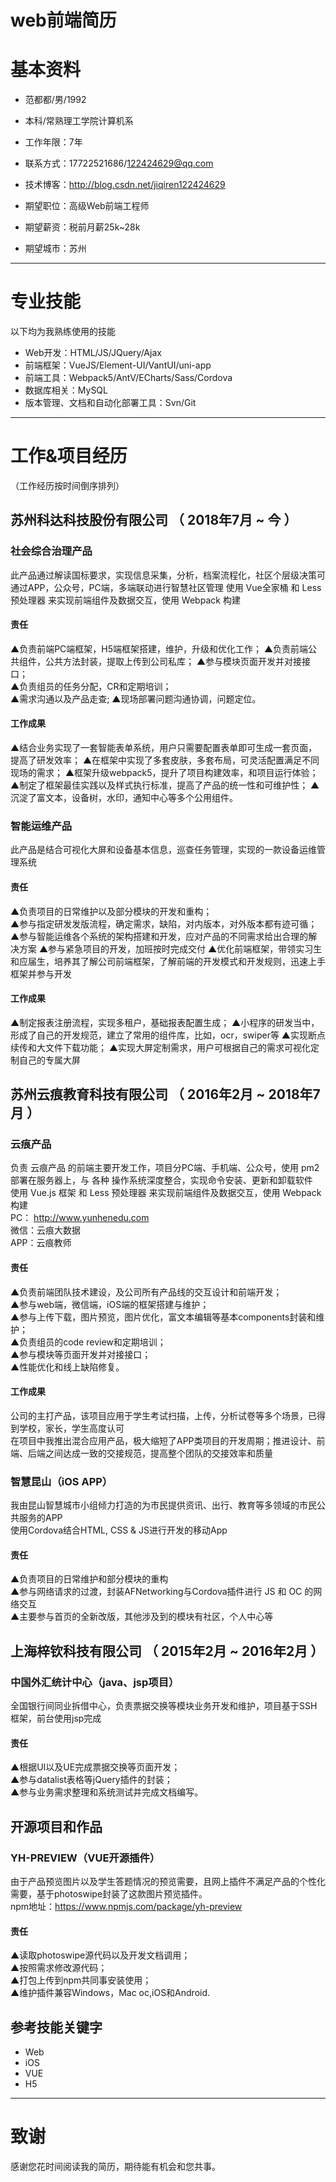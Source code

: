 # web前端简历

# 基本资料

 - 范都都/男/1992 
 - 本科/常熟理工学院计算机系 
 - 工作年限：7年
 - 联系方式：17722521686/122424629@qq.com
 - 技术博客：http://blog.csdn.net/jiqiren122424629
 

 - 期望职位：高级Web前端工程师
 - 期望薪资：税前月薪25k~28k
 - 期望城市：苏州

---

# 专业技能
以下均为我熟练使用的技能

- Web开发：HTML/JS/JQuery/Ajax
- 前端框架：VueJS/Element-UI/VantUI/uni-app
- 前端工具：Webpack5/AntV/ECharts/Sass/Cordova
- 数据库相关：MySQL
- 版本管理、文档和自动化部署工具：Svn/Git

---


# 工作&项目经历
（工作经历按时间倒序排列）
## 苏州科达科技股份有限公司  （ 2018年7月 ~ 今 ）

### 社会综合治理产品
此产品通过解读国标要求，实现信息采集，分析，档案流程化，社区个层级决策可通过APP，公众号，PC端，多端联动进行智慧社区管理
使用 Vue全家桶 和 Less 预处理器 来实现前端组件及数据交互，使用 Webpack 构建  

#### 责任
   ▲负责前端PC端框架，H5端框架搭建，维护，升级和优化工作； 
   ▲负责前端公共组件，公共方法封装，提取上传到公司私库； 
   ▲参与模块页面开发并对接接口；  
   ▲负责组员的任务分配，CR和定期培训；  
   ▲需求沟通以及产品走查;
   ▲现场部署问题沟通协调，问题定位。

#### 工作成果
   ▲结合业务实现了一套智能表单系统，用户只需要配置表单即可生成一套页面，提高了研发效率；
   ▲在框架中实现了多套皮肤，多套布局，可灵活配置满足不同现场的需求；
   ▲框架升级webpack5，提升了项目构建效率，和项目运行体验；
   ▲制定了框架最佳实践以及样式执行标准，提高了产品的统一性和可维护性；
   ▲沉淀了富文本，设备树，水印，通知中心等多个公用组件。
   
### 智能运维产品 
此产品是结合可视化大屏和设备基本信息，巡查任务管理，实现的一款设备运维管理系统

#### 责任
   ▲负责项目的日常维护以及部分模块的开发和重构；  
   ▲参与指定研发发版流程，确定需求，缺陷，对内版本，对外版本都有迹可循； 
   ▲参与智能运维各个系统的架构搭建和开发，应对产品的不同需求给出合理的解决方案
   ▲参与紧急项目的开发，加班按时完成交付
   ▲优化前端框架，带领实习生和应届生，培养其了解公司前端框架，了解前端的开发模式和开发规则，迅速上手框架并参与开发 
   
#### 工作成果
   ▲制定报表注册流程，实现多租户，基础报表配置生成；
   ▲小程序的研发当中，形成了自己的开发规范，建立了常用的组件库，比如，ocr，swiper等
   ▲实现断点续传和大文件下载功能；
   ▲实现大屏定制需求，用户可根据自己的需求可视化定制自己的专属大屏
   
## 苏州云痕教育科技有限公司  （ 2016年2月 ~ 2018年7月 ）

### 云痕产品
负责 云痕产品 的前端主要开发工作，项目分PC端、手机端、公众号，使用 pm2 部署在服务器上，与 各种 操作系统深度整合，实现命令安装、更新和卸载软件  
使用 Vue.js 框架 和 Less 预处理器 来实现前端组件及数据交互，使用 Webpack 构建  
PC： http://www.yunhenedu.com  
微信：云痕大数据  
APP：云痕教师  

#### 责任
   ▲负责前端团队技术建设，及公司所有产品线的交互设计和前端开发；  
   ▲参与web端，微信端，iOS端的框架搭建与维护；  
   ▲参与上传下载，图片预览，图片优化，富文本编辑等基本components封装和维护；  
   ▲负责组员的code review和定期培训；  
   ▲参与模块等页面开发并对接接口；    
   ▲性能优化和线上缺陷修复。 

#### 工作成果
公司的主打产品，该项目应用于学生考试扫描，上传，分析试卷等多个场景，已得到学校，家长，学生高度认可  
在项目中我推出混合应用产品，极大缩短了APP类项目的开发周期；推进设计、前端、后端之间达成一致的交接规范，提高整个团队的交接效率和质量
   
   
### 智慧昆山（iOS APP）
我由昆山智慧城市小组倾力打造的为市民提供资讯、出行、教育等多领域的市民公共服务的APP  
使用Cordova结合HTML, CSS & JS进行开发的移动App  
#### 责任
   ▲负责项目的日常维护和部分模块的重构  
   ▲参与网络请求的过渡，封装AFNetworking与Cordova插件进行 JS 和 OC 的网络交互  
   ▲主要参与首页的全新改版，其他涉及到的模块有社区，个人中心等  

## 上海梓钦科技有限公司 （ 2015年2月 ~ 2016年2月 ）

### 中国外汇统计中心（java、jsp项目） 
全国银行间同业拆借中心，负责票据交换等模块业务开发和维护，项目基于SSH框架，前台使用jsp完成  
#### 责任
   ▲根据UI以及UE完成票据交换等页面开发；  
   ▲参与datalist表格等jQuery插件的封装；  
   ▲参与业务需求整理和系统测试并完成文档编写。    

## 开源项目和作品

### YH-PREVIEW（VUE开源插件）
由于产品预览图片以及学生答题情况的预览需要，且网上插件不满足产品的个性化需要，基于photoswipe封装了这款图片预览插件。  
npm地址：https://www.npmjs.com/package/yh-preview

#### 责任
  ▲读取photoswipe源代码以及开发文档调用；  
  ▲按照需求修改源代码；  
  ▲打包上传到npm共同事安装使用；  
  ▲维护插件兼容Windows，Mac oc,iOS和Android.  



## 参考技能关键字
- Web
- iOS
- VUE
- H5
---

# 致谢
感谢您花时间阅读我的简历，期待能有机会和您共事。
